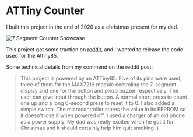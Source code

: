 # ATTiny Counter

I built this project in the end of 2020 as a christmas present for my dad.

![7 Segment Counter Showcase](media/7seg_counter_gif.gif)

This project got some traction on [reddit](https://www.reddit.com/r/electronics/comments/kse3wp/i_made_a_freeform_circuit_counter_for_my_dad_to/), and I wanted to release the code used for the Attiny85.

Some technical details from my commend on the reddit post:

> This project is powered by an ATTiny85. Five of its pins were used, three of them for the MAX7219 module controling the 7-segment display and one for the button and piezo buzzer respectively. The user can give input through the button. A normal short press to count one up and a long 6-second press to reset it to 0. I also added a simple switch. The microcontroller stores the value in its EEPROM so it doesn't lose it when powered off. I used a charger of an old phone as a power supply. My dad was really excited when he got it for Christmas and it should certainly help him quit smoking :)
